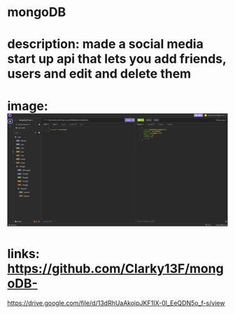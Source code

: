 # mongoDB

# description: made a social media start up api that lets you add friends, users and edit and delete them

# image: ![Alt text](image.png)

# links: https://github.com/Clarky13F/mongoDB-

https://drive.google.com/file/d/13dRhUaAkojpJKF1IX-0l_EeQDN5o_f-s/view